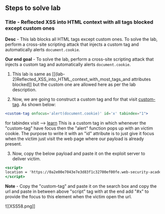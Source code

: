 ## Steps to solve lab
### Title - Reflected XSS into HTML context with all tags blocked except custom ones
**Desc** - This lab blocks all HTML tags except custom ones.
           To solve the lab, perform a cross-site scripting attack that injects a custom tag and automatically alerts `document.cookie`.

**Our end goal** - To solve the lab, perform a cross-site scripting attack that injects a custom tag and automatically alerts `document.cookie`.

1. This lab is same as [[(lab-2)Reflected_XSS_into_HTML_context_with_most_tags_and attributes blocked]] but the custom one are allowed here as per the lab description.
   
2. Now, we are going to construct a custom tag and for that visit [custom-tag](https://matthewjamestaylor.com/custom-tags). As shown below:
```jsx
<custom-tag onfocus='alert(document.cookie)' id='x' tabindex="1">
```
for tabindex visit --> [learn](https://www.w3schools.com/tags/att_global_tabindex.asp)
This is a custom tag in which whenever the "custom-tag" have focus then the "alert" function pops up with an victim cookie. The purpose to write it with an "id" attribute is to just give it focus when the victim just visit the web page where our payload is already present.

3. Now, copy the below payload and paste it on the exploit server to deliver victim.
```jsx
<script>
location = 'https://0a2e00e7043e7e3d83f1c32700ef00fe.web-security-academy.net/?search=%3Ccustom-tag+onfocus%3D%27alert%28document.cookie%29%27+id%3D%27x%27+tabindex%3D%221%22%3E#x'
</script>
```
**Note** - Copy the "custom-tag" and paste it on the search box and copy the url and paste in between above "script" tag with at the end add "#x" to provide the focus to this element when the victim open the url.

![[XSS58.png]]
